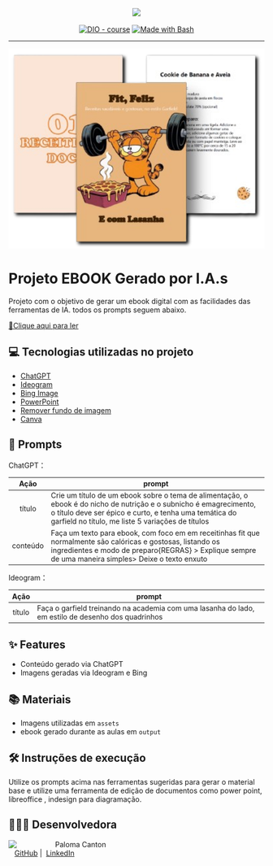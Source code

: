<p align="center">
    <img width="100" src=".github/assets/banner.png">
</p>


<p align="center">
<a href="https://dio.me/"><img src="https://img.shields.io/badge/DIO-Course-28DA77?logo=youtube" alt="DIO - course"></a>
<a href="https://www.gnu.org/software/bash/" title="Go to Bash homepage"><img src="https://img.shields.io/badge/Prompt-Project-blue?logo=gnu-bash&amp;logoColor=white" alt="Made with Bash"></a></p>

-------


<p align="center">
<img 
    src="./assets/cover.png"
    width="600"  
/>
</p>

# Projeto EBOOK Gerado por I.A.s

Projeto com o objetivo de gerar um ebook digital com as facilidades das ferramentas de IA. todos os prompts
seguem abaixo.

<a href="https://github.com/palomacanton/prompts-recipe-to-create-a-ebook/blob/main/output/Ebook%20-%20Fit%2C%20Feliz%20E%20com%20Lasanha.prn" title="View PDF now"> 📕Clique aqui para ler</a>

## 💻 Tecnologias utilizadas no projeto

- [ChatGPT](https://chat.openai.com/) 
- [Ideogram](https://ideogram.ai/)
- [Bing Image](https://www.bing.com/images/create)
- [PowerPoint](https://www.microsoft.com/en/microsoft-365/powerpoint)
- [Remover fundo de imagem](https://www.remove.bg/pt-br)
- [Canva](https://www.canva.com/)

## 🧠 Prompts


ChatGPT：

|   Ação   | prompt                                                                                                                                                                                                                                                                         |
| :------: | ------------------------------------------------------------------------------------------------------------------------------------------------------------------------------------------------------------------------------------------------------------------------------ |
|  título  | Crie um título de um ebook sobre o tema de alimentação, o ebook é do nicho de nutrição e o subnicho é emagrecimento, o título deve ser épico e curto, e tenha uma temática do garfield no título, me liste 5 variações de títulos                                              |
| conteúdo | Faça um texto para ebook, com foco em em receitinhas fit que normalmente são calóricas e gostosas, listando os ingredientes e modo de preparo{REGRAS} > Explique sempre de uma maneira simples> Deixe o texto enxuto                                                           |


Ideogram：

|  Ação  | prompt                                                                                 |
| :----: | -------------------------------------------------------------------------------------- |
| título | Faça o garfield treinando na academia com uma lasanha do lado, em estilo de desenho dos quadrinhos |

## ✨ Features

- Conteúdo gerado via ChatGPT
- Imagens geradas via Ideogram e Bing

## 📚 Materiais

- Imagens utilizadas em `assets`
- ebook gerado durante as aulas em `output`

## 🛠️ Instruções de execução

Utilize os prompts acima nas ferramentas sugeridas para gerar o material base e utilize uma ferramenta de edição de documentos como power point, libreoffice , indesign para diagramação.

## 👩🏻‍💻 Desenvolvedora

<p>
 <img 
  src="https://avatars.githubusercontent.com/u/88590512?s=96&v=4"
  width="80"
  align="left"
  />
    <p>&nbsp&nbsp&nbspPaloma Canton<br>
    &nbsp&nbsp
    <a href="https://github.com/palomacanton">
    GitHub</a>&nbsp;|&nbsp;
    <a href="www.linkedin.com/in/palomacanton">LinkedIn</a>
</p>
